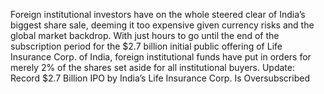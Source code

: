 Foreign institutional investors have on the whole steered clear of India’s biggest share sale, deeming it too expensive given currency risks and the global market backdrop.
With just hours to go until the end of the subscription period for the $2.7 billion initial public offering of Life Insurance Corp. of India, foreign institutional funds have put in orders for merely 2% of the shares set aside for all institutional buyers.
Update: Record $2.7 Billion IPO by India’s Life Insurance Corp. Is Oversubscribed